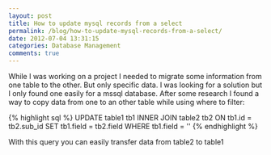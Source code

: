 ```yaml
---
layout: post
title: How to update mysql records from a select
permalink: /blog/how-to-update-mysql-records-from-a-select/
date: 2012-07-04 13:31:15
categories: Database Management
comments: true
---
```


While I was working on a project I needed to migrate some information from one table to the other. But only specific data. I was looking for a solution but I only found one easily for a mssql database. After some research I found a way to copy data from one to an other table while using where to filter:

<!--more-->

{% highlight sql %}
UPDATE table1 tb1
INNER JOIN table2 tb2
ON tb1.id = tb2.sub_id
SET
tb1.field = tb2.field
WHERE tb1.field = ''
{% endhighlight %}

With this query you can easily transfer data from table2 to table1

